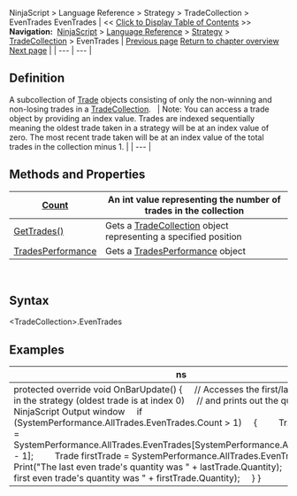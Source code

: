 ﻿
NinjaScript \> Language Reference \> Strategy \> TradeCollection \> EvenTrades
EvenTrades
| \<\< [Click to Display Table of Contents](eventrades.md) \>\> **Navigation:**     [NinjaScript](ninjascript.md) \> [Language Reference](language_reference_wip.md) \> [Strategy](strategy.md) \> [TradeCollection](tradecollection.md) \> EvenTrades | [Previous page](tradecollection_tradescount.md) [Return to chapter overview](tradecollection.md) [Next page](gettrades.md) |
| --- | --- |
## Definition
A subcollection of [Trade](trade.md) objects consisting of only the non\-winning and non\-losing trades in a [TradeCollection](tradecollection.md). 
 
| Note: You can access a trade object by providing an index value. Trades are indexed sequentially meaning the oldest trade taken in a strategy will be at an index value of zero. The most recent trade taken will be at an index value of the total trades in the collection minus 1\. |
| --- |

## Methods and Properties
| [Count](tradecollection_tradescount.md) | An int value representing the number of trades in the collection |
| --- | --- |
| [GetTrades()](gettrades.md) | Gets a [TradeCollection](tradecollection.md) object representing a specified position |
| [TradesPerformance](tradesperformance.md) | Gets a [TradesPerformance](tradesperformance.md) object |
 
## Syntax
\<TradeCollection\>.EvenTrades
## 
## Examples
| ns |
| --- |
| protected override void OnBarUpdate() {      // Accesses the first/last losing trade in the strategy (oldest trade is at index 0\)      // and prints out the quantity NinjaScript Output window      if (SystemPerformance.AllTrades.EvenTrades.Count \> 1)      {          Trade lastTrade \= SystemPerformance.AllTrades.EvenTrades\[SystemPerformance.AllTrades.Count \- 1];          Trade firstTrade \= SystemPerformance.AllTrades.EvenTrades\[0];            Print("The last even trade's quantity was " \+ lastTrade.Quantity);          Print("The first even trade's quantity was " \+ firstTrade.Quantity);      } } |

